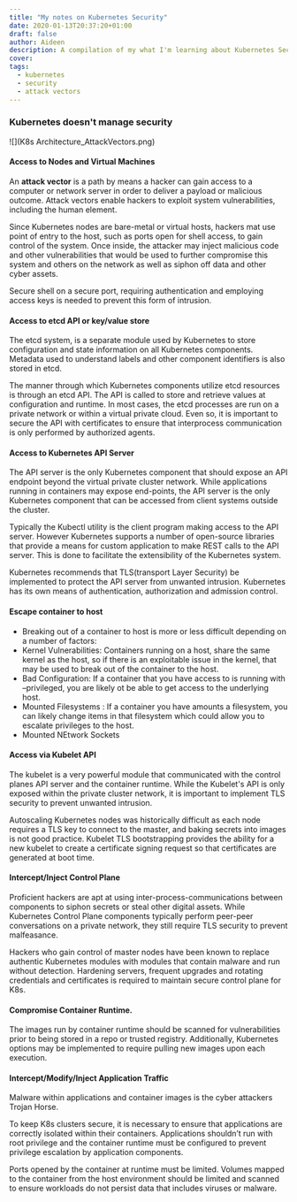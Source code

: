 ```yaml
---
title: "My notes on Kubernetes Security"
date: 2020-01-13T20:37:20+01:00
draft: false
author: Aideen
description: A compilation of my what I'm learning about Kubernetes Security.
cover:
tags:
  - kubernetes
  - security
  - attack vectors
---
```


### Kubernetes doesn't manage security

![](K8s Architecture_AttackVectors.png)

#### Access to Nodes and Virtual Machines

An **attack vector** is a path by means a hacker can gain access to a computer or network server in order to deliver a payload or malicious outcome. Attack vectors enable hackers to exploit system vulnerabilities, including the human element.

Since Kubernetes nodes are bare-metal or virtual hosts, hackers mat use point of entry to the host, such as ports open for shell access, to gain control of the system. Once inside, the attacker may inject malicious code and other vulnerabilities that would be used to further compromise this system and others on the network as well as siphon off data and other cyber assets.

Secure shell on a secure port, requiring authentication and employing access keys is needed to prevent this form of intrusion.

#### Access to etcd API or key/value store

The etcd system, is a separate module used by Kubernetes to store configuration and state information on all Kubernetes components. Metadata used to understand labels and other component identifiers is also stored in etcd.

The manner through which Kubernetes components utilize etcd resources is through an etcd API. The API is called to store and retrieve values at configuration and runtime. In most cases, the etcd processes are run on a private network or within a virtual private cloud. Even so, it is important to secure the API with certificates to ensure that interprocess communication is only performed by authorized agents.

#### Access to Kubernetes API Server

The API server is the only Kubernetes component that should expose an API endpoint beyond the virtual private cluster network. While applications running in containers may expose end-points, the API server is the only Kubernetes component that can be accessed from client systems outside the cluster.

Typically the Kubectl utility is the client program making access to the API server. However Kubernetes supports a number of open-source libraries that provide a means for custom application to make REST calls to the API server. This is done to facilitate the extensibility of the Kubernetes system.

Kubernetes recommends that TLS(transport Layer Security) be implemented to protect the API server from unwanted intrusion. Kubernetes has its own means of authentication, authorization and admission control.

#### Escape container to host

- Breaking out of a container to host is more or less difficult depending on a number of factors:
- Kernel Vulnerabilities: Containers running on a host, share the same kernel as the host, so if there is an exploitable issue in the kernel, that may be used to break out of the container to the host.
- Bad Configuration: If a container that you have access to is running with –privileged, you are likely ot be able to get access to the underlying host.
- Mounted Filesystems : If a container you have amounts a filesystem, you can likely change items in that filesystem which could allow you to escalate privileges to the host.
- Mounted NEtwork Sockets

#### Access via Kubelet API

The kubelet is a very powerful module that communicated with the control planes API server and the container runtime. While the Kubelet's API is only exposed within the private cluster network, it is important to implement TLS security to prevent unwanted intrusion.

Autoscaling Kubernetes nodes was historically difficult as each node requires a TLS key to connect to the master, and baking secrets into images is not good practice. Kubelet TLS bootstrapping provides the ability for a new kubelet to create a certificate signing request so that certificates are generated at boot time.

#### Intercept/Inject Control Plane

Proficient hackers are apt at using inter-process-communications between components to siphon secrets or steal other digital assets.
While Kubernetes Control Plane components typically perform peer-peer conversations on a private network, they still require TLS security to prevent malfeasance.

Hackers who gain control of master nodes have been known to replace authentic Kubernetes modules with modules that contain malware and run without detection. Hardening servers, frequent upgrades and rotating credentials and certificates is required to maintain secure control plane for K8s.

#### Compromise Container Runtime.

The images run by container runtime should be scanned for vulnerabilities prior to being stored in a repo or trusted registry. Additionally, Kubernetes options may be implemented to require pulling new images upon each execution.

#### Intercept/Modify/Inject Application Traffic

Malware within applications and container images is the cyber attackers Trojan Horse.

To keep K8s clusters secure, it is necessary to ensure that applications are correctly isolated within their containers. Applications shouldn’t run with root privilege and the container runtime must be configured to prevent privilege escalation by application components.

Ports opened by the container at runtime must be limited. Volumes mapped to the container from the host environment should be limited and scanned to ensure workloads do not persist data that includes viruses or malware.
